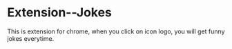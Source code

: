 # Extension--Jokes
This is extension for chrome, when you click on icon logo, you will get funny jokes everytime.
